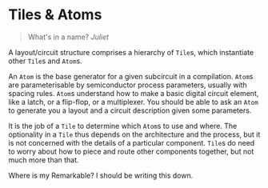 # Tiles & Atoms

> What's in a name?
> *Juliet*

A layout/circuit structure comprises a hierarchy of `Tile`s, which instantiate
other `Tile`s and `Atom`s.

An `Atom` is the base generator for a given subcircuit in a compilation. `Atom`s
are parameterisable by semiconductor process parameters, usually with spacing
rules. `Atom`s understand how to make a basic digital circuit element, like a
latch, or a flip-flop, or a multiplexer.  You should be able to ask an `Atom` to
generate you a layout and a circuit description given some parameters.

It is the job of a `Tile` to determine which `Atom`s to use and where. The
optionality in a `Tile` thus depends on the architecture and the process, but it
is not concerned with the details of a particular component. `Tile`s do need to
worry about how to piece and route other components together, but not much more
than that.

Where is my Remarkable? I should be writing this down.
